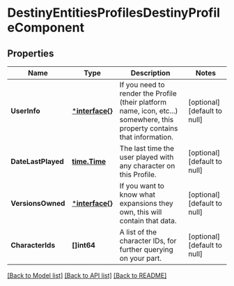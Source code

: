 # DestinyEntitiesProfilesDestinyProfileComponent

## Properties
Name | Type | Description | Notes
------------ | ------------- | ------------- | -------------
**UserInfo** | [***interface{}**](interface{}.md) | If you need to render the Profile (their platform name, icon, etc...) somewhere, this property contains that information. | [optional] [default to null]
**DateLastPlayed** | [**time.Time**](time.Time.md) | The last time the user played with any character on this Profile. | [optional] [default to null]
**VersionsOwned** | [***interface{}**](interface{}.md) | If you want to know what expansions they own, this will contain that data. | [optional] [default to null]
**CharacterIds** | **[]int64** | A list of the character IDs, for further querying on your part. | [optional] [default to null]

[[Back to Model list]](../README.md#documentation-for-models) [[Back to API list]](../README.md#documentation-for-api-endpoints) [[Back to README]](../README.md)


